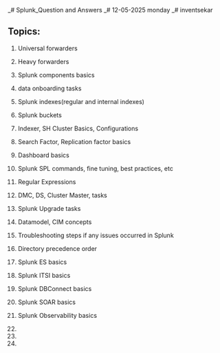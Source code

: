 _# Splunk_Question and Answers
_# 12-05-2025 monday
_# inventsekar

Topics:
-----------------
1. Universal forwarders
2. Heavy forwarders
3. Splunk components basics
4. data onboarding tasks
5. Splunk indexes(regular and internal indexes)
6. Splunk buckets
7. Indexer, SH Cluster Basics, Configurations
8. Search Factor, Replication factor basics
9. Dashboard basics
10. Splunk SPL commands, fine tuning, best practices, etc
11. Regular Expressions
12. DMC, DS, Cluster Master, tasks
13. Splunk Upgrade tasks
14. Datamodel, CIM concepts
15. Troubleshooting steps if any issues occurred in Splunk
16. Directory precedence order



1. Splunk ES basics
2. Splunk ITSI basics
3. Splunk DBConnect basics
4. Splunk SOAR basics
5. Splunk Observability basics
6. 
7.
7. 
